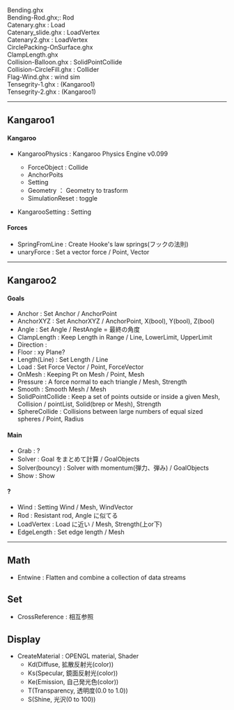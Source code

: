 Bending.ghx  
Bending-Rod.ghx;: Rod  
Catenary.ghx : Load  
Catenary_slide.ghx : LoadVertex  
Catenary2.ghx : LoadVertex  
CirclePacking-OnSurface.ghx  
ClampLength.ghx  
Collision-Balloon.ghx : SolidPointCollide  
Collision-CircleFill.ghx : Collider  
Flag-Wind.ghx : wind sim  
Tensegrity-1.ghx : (Kangaroo1)  
Tensegrity-2.ghx : (Kangaroo1)  

---  

## Kangaroo1  

#### Kangaroo
- KangarooPhysics : Kangaroo Physics Engine v0.099  
  - ForceObject : Collide
  - AnchorPoits  
  - Setting  
  - Geometry ： Geometry to trasform    
  - SimulationReset : toggle

- KangarooSetting : Setting  

#### Forces  
- SpringFromLine : Create Hooke's law springs(フックの法則)  
- unaryForce : Set a vector force / Point, Vector   





---  

## Kangaroo2  

#### Goals  
- Anchor : Set Anchor / AnchorPoint  
- AnchorXYZ : Set AnchorXYZ / AnchorPoint, X(bool), Y(bool), Z(bool)  
- Angle : Set Angle / RestAngle = 最終の角度  
- ClampLength : Keep Length in Range / Line, LowerLimit, UpperLimit  
- Direction :  
- Floor : xy Plane?  
- Length(Line) : Set Length  / Line  
- Load : Set Force Vector / Point, ForceVector  
- OnMesh : Keeping Pt on Mesh / Point, Mesh  
- Pressure : A force normal to each triangle / Mesh, Strength   
- Smooth : Smooth Mesh / Mesh  
- SolidPointCollide : Keep a set of points outside or inside a given Mesh, Collision / pointList, Solid(brep or Mesh), Strength
- SphereCollide : Collisions between large numbers of equal sized spheres / Point, Radius  


#### Main  
- Grab : ?  
- Solver : Goal をまとめて計算  / GoalObjects  
- Solver(bouncy) : Solver with momentum(弾力、弾み) / GoalObjects  
- Show : Show  

#### ?  
- Wind : Setting Wind / Mesh, WindVector  
- Rod : Resistant rod, Angle に似てる  
- LoadVertex : Load に近い / Mesh, Strength(上or下)  
- EdgeLength : Set edge length / Mesh  


---  

## Math  
- Entwine : Flatten and combine a collection of data streams  

## Set  
- CrossReference : 相互参照  

## Display  
- CreateMaterial : OPENGL material, Shader  
  - Kd(Diffuse, 拡散反射光(color))  
  - Ks(Specular, 鏡面反射光(color))  
  - Ke(Emission, 自己発光色(color))  
  - T(Transparency, 透明度(0.0 to 1.0))   
  - S(Shine, 光沢(0 to 100))  

